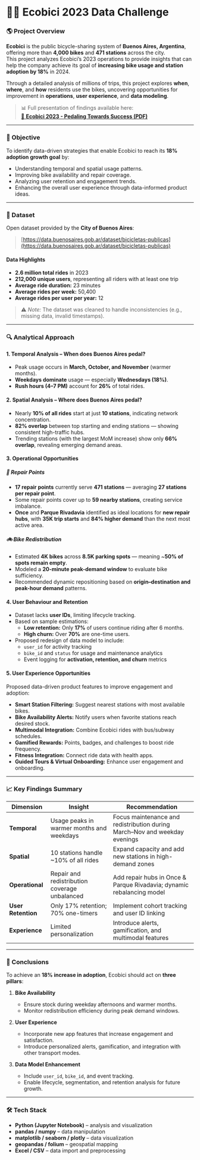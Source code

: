 # 🚴‍♀️ Ecobici 2023 Data Challenge  

### 🌎 Project Overview  
**Ecobici** is the public bicycle-sharing system of **Buenos Aires, Argentina**, offering more than **4,000 bikes** and **471 stations** across the city.  
This project analyzes Ecobici’s 2023 operations to provide insights that can help the company achieve its goal of **increasing bike usage and station adoption by 18%** in 2024.  

Through a detailed analysis of millions of trips, this project explores **when**, **where**, and **how** residents use the bikes, uncovering opportunities for improvement in **operations**, **user experience**, and **data modeling**.  

> 📊 Full presentation of findings available here:  
> [🎥 **Ecobici 2023 - Pedaling Towards Success (PDF)**](Ecobici%202023%20Challenge.pdf)

---

### 🎯 Objective  
To identify data-driven strategies that enable Ecobici to reach its **18% adoption growth goal** by:  
- Understanding temporal and spatial usage patterns.  
- Improving bike availability and repair coverage.  
- Analyzing user retention and engagement trends.  
- Enhancing the overall user experience through data-informed product ideas.

---

### 🧾 Dataset  
Open dataset provided by the **City of Buenos Aires**:  
> [https://data.buenosaires.gob.ar/dataset/bicicletas-publicas](https://data.buenosaires.gob.ar/dataset/bicicletas-publicas)

#### Data Highlights  
- **2.6 million total rides** in 2023  
- **212,000 unique users**, representing all riders with at least one trip  
- **Average ride duration:** 23 minutes  
- **Average rides per week:** 50,400  
- **Average rides per user per year:** 12  

> ⚠️ *Note:* The dataset was cleaned to handle inconsistencies (e.g., missing data, invalid timestamps).  

---

### 🔍 Analytical Approach  

#### 1. **Temporal Analysis – When does Buenos Aires pedal?**
- Peak usage occurs in **March, October, and November** (warmer months).  
- **Weekdays dominate** usage — especially **Wednesdays (18%)**.  
- **Rush hours (4–7 PM)** account for **26%** of total rides.  

#### 2. **Spatial Analysis – Where does Buenos Aires pedal?**
- Nearly **10% of all rides** start at just **10 stations**, indicating network concentration.  
- **82% overlap** between top starting and ending stations — showing consistent high-traffic hubs.  
- Trending stations (with the largest MoM increase) show only **66% overlap**, revealing emerging demand areas.  

#### 3. **Operational Opportunities**
##### 🧰 Repair Points  
- **17 repair points** currently serve **471 stations** — averaging **27 stations per repair point**.  
- Some repair points cover up to **59 nearby stations**, creating service imbalance.  
- **Once** and **Parque Rivadavia** identified as ideal locations for **new repair hubs**, with **35K trip starts** and **84% higher demand** than the next most active area.

##### 🚲 Bike Redistribution  
- Estimated **4K bikes** across **8.5K parking spots** — meaning ~**50% of spots remain empty**.  
- Modeled a **20-minute peak-demand window** to evaluate bike sufficiency.  
- Recommended dynamic repositioning based on **origin–destination and peak-hour demand** patterns.  

#### 4. **User Behaviour and Retention**
- Dataset lacks **user IDs**, limiting lifecycle tracking.  
- Based on sample estimations:  
  - **Low retention:** Only **17%** of users continue riding after 6 months.  
  - **High churn:** Over **70%** are one-time users.  
- Proposed redesign of data model to include:  
  - `user_id` for activity tracking  
  - `bike_id` and `status` for usage and maintenance analytics  
  - Event logging for **activation, retention, and churn** metrics  

#### 5. **User Experience Opportunities**
Proposed data-driven product features to improve engagement and adoption:
- **Smart Station Filtering:** Suggest nearest stations with most available bikes.  
- **Bike Availability Alerts:** Notify users when favorite stations reach desired stock.  
- **Multimodal Integration:** Combine Ecobici rides with bus/subway schedules.  
- **Gamified Rewards:** Points, badges, and challenges to boost ride frequency.  
- **Fitness Integration:** Connect ride data with health apps.  
- **Guided Tours & Virtual Onboarding:** Enhance user engagement and onboarding.  

---

### 📈 Key Findings Summary  

| Dimension | Insight | Recommendation |
|------------|----------|----------------|
| **Temporal** | Usage peaks in warmer months and weekdays | Focus maintenance and redistribution during March–Nov and weekday evenings |
| **Spatial** | 10 stations handle ~10% of all rides | Expand capacity and add new stations in high-demand zones |
| **Operational** | Repair and redistribution coverage unbalanced | Add repair hubs in Once & Parque Rivadavia; dynamic rebalancing model |
| **User Retention** | Only 17% retention; 70% one-timers | Implement cohort tracking and user ID linking |
| **Experience** | Limited personalization | Introduce alerts, gamification, and multimodal features |

---

### 🧠 Conclusions  

To achieve an **18% increase in adoption**, Ecobici should act on **three pillars**:

1. **Bike Availability**  
   - Ensure stock during weekday afternoons and warmer months.  
   - Monitor redistribution efficiency during peak demand windows.

2. **User Experience**  
   - Incorporate new app features that increase engagement and satisfaction.  
   - Introduce personalized alerts, gamification, and integration with other transport modes.

3. **Data Model Enhancement**  
   - Include `user_id`, `bike_id`, and event tracking.  
   - Enable lifecycle, segmentation, and retention analysis for future growth.  

---

### 🛠️ Tech Stack  
- **Python (Jupyter Notebook)** – analysis and visualization  
- **pandas / numpy** – data manipulation  
- **matplotlib / seaborn / plotly** – data visualization  
- **geopandas / folium** – geospatial mapping  
- **Excel / CSV** – data import and preprocessing  

